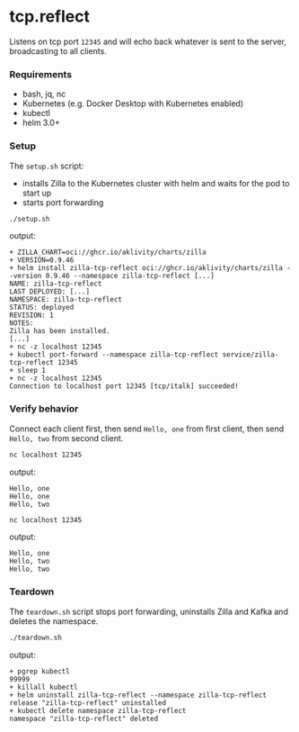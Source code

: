 # tcp.reflect

Listens on tcp port `12345` and will echo back whatever is sent to the server, broadcasting to all clients.

### Requirements

- bash, jq, nc
- Kubernetes (e.g. Docker Desktop with Kubernetes enabled)
- kubectl
- helm 3.0+

### Setup

The `setup.sh` script:

- installs Zilla to the Kubernetes cluster with helm and waits for the pod to start up
- starts port forwarding

```bash
./setup.sh
```

output:

```text
+ ZILLA_CHART=oci://ghcr.io/aklivity/charts/zilla
+ VERSION=0.9.46
+ helm install zilla-tcp-reflect oci://ghcr.io/aklivity/charts/zilla --version 0.9.46 --namespace zilla-tcp-reflect [...]
NAME: zilla-tcp-reflect
LAST DEPLOYED: [...]
NAMESPACE: zilla-tcp-reflect
STATUS: deployed
REVISION: 1
NOTES:
Zilla has been installed.
[...]
+ nc -z localhost 12345
+ kubectl port-forward --namespace zilla-tcp-reflect service/zilla-tcp-reflect 12345
+ sleep 1
+ nc -z localhost 12345
Connection to localhost port 12345 [tcp/italk] succeeded!
```

### Verify behavior

Connect each client first, then send `Hello, one` from first client, then send `Hello, two` from second client.

```bash
nc localhost 12345
```

output:

```text
Hello, one
Hello, one
Hello, two
```

```bash
nc localhost 12345
```

output:

```text
Hello, one
Hello, two
Hello, two
```

### Teardown

The `teardown.sh` script stops port forwarding, uninstalls Zilla and Kafka and deletes the namespace.

```bash
./teardown.sh
```

output:

```text
+ pgrep kubectl
99999
+ killall kubectl
+ helm uninstall zilla-tcp-reflect --namespace zilla-tcp-reflect
release "zilla-tcp-reflect" uninstalled
+ kubectl delete namespace zilla-tcp-reflect
namespace "zilla-tcp-reflect" deleted
```
